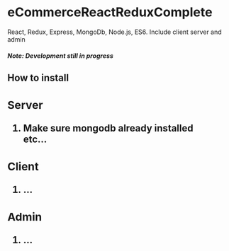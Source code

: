 # eCommerceReactReduxComplete
React, Redux, Express, MongoDb, Node.js, ES6. Include client server and admin

<h5>Note: Development still in progress</h5>

<h2>How to install<h/2>
<h3>Server</h3>
<ol>
 <li>Make sure mongodb already installed</li>
 etc...
</ol>

<h3>Client</h3>
<ol>
 <li>...</li>
</ol>

<h3>Admin</h3>
<ol>
 <li>...</li>
</ol>
